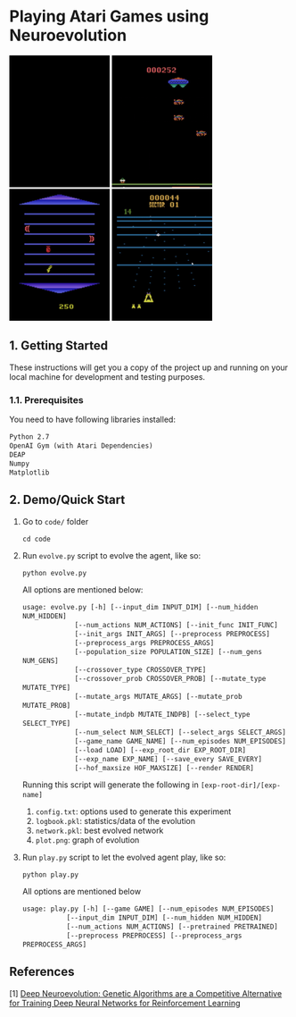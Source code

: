 # Playing Atari Games using Neuroevolution

![](results/air-raid.gif) ![](results/assault.gif) ![](results/asterix.gif) ![](results/beamrider.gif)

## 1. Getting Started

These instructions will get you a copy of the project up and running on your local machine for development and testing purposes.

### 1.1. Prerequisites

You need to have following libraries installed:
```
Python 2.7
OpenAI Gym (with Atari Dependencies)
DEAP
Numpy
Matplotlib
```

## 2. Demo/Quick Start 

1. Go to `code/` folder
    ```
    cd code
    ```

2. Run `evolve.py` script to evolve the agent, like so: 
    ```
    python evolve.py
    ```
    All options are mentioned below: 
    ```
    usage: evolve.py [-h] [--input_dim INPUT_DIM] [--num_hidden NUM_HIDDEN]
                 [--num_actions NUM_ACTIONS] [--init_func INIT_FUNC]
                 [--init_args INIT_ARGS] [--preprocess PREPROCESS]
                 [--preprocess_args PREPROCESS_ARGS]
                 [--population_size POPULATION_SIZE] [--num_gens NUM_GENS]
                 [--crossover_type CROSSOVER_TYPE]
                 [--crossover_prob CROSSOVER_PROB] [--mutate_type MUTATE_TYPE]
                 [--mutate_args MUTATE_ARGS] [--mutate_prob MUTATE_PROB]
                 [--mutate_indpb MUTATE_INDPB] [--select_type SELECT_TYPE]
                 [--num_select NUM_SELECT] [--select_args SELECT_ARGS]
                 [--game_name GAME_NAME] [--num_episodes NUM_EPISODES]
                 [--load LOAD] [--exp_root_dir EXP_ROOT_DIR]
                 [--exp_name EXP_NAME] [--save_every SAVE_EVERY]
                 [--hof_maxsize HOF_MAXSIZE] [--render RENDER]
    ```
    Running this script will generate the following in `[exp-root-dir]/[exp-name]`
    1. `config.txt`: options used to generate this experiment 
    2. `logbook.pkl`: statistics/data of the evolution
    3. `network.pkl`: best evolved network
    4. `plot.png`: graph of evolution

3. Run `play.py` script to let the evolved agent play, like so: 
    ```
    python play.py 
    ```
    All options are mentioned below
    ```
    usage: play.py [-h] [--game GAME] [--num_episodes NUM_EPISODES]
               [--input_dim INPUT_DIM] [--num_hidden NUM_HIDDEN]
               [--num_actions NUM_ACTIONS] [--pretrained PRETRAINED]
               [--preprocess PREPROCESS] [--preprocess_args PREPROCESS_ARGS]
    ```

## References
[1] [Deep Neuroevolution: Genetic Algorithms are a Competitive Alternative for Training Deep Neural Networks for Reinforcement Learning](https://arxiv.org/abs/1712.06567)